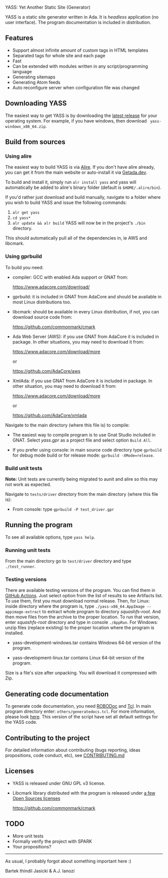 YASS: Yet Another Static Site (Generator)

YASS is a static site generator written in Ada. It is *headless*
application (no user interface). The program documentation is included in
distribution.

## Features

* Support almost infinite amount of custom tags in HTML templates
* Separated tags for whole site and each page
* Fast
* Can be extended with modules written in any script/programming language
* Generating sitemaps
* Generating Atom feeds
* Auto reconfigure server when configuration file was changed

## Downloading YASS

The easiest way to get YASS is by downloading the [latest release](https://github.com/yet-another-static-site-generator/yass/releases/latest) for your operating system.  For example, if you have windows, then download ` yass-windows_x86_64.zip`.

## Build from sources

### Using alire

The easiest way to build YASS is via [Alire](https://alire.ada.dev/).  If you don't
 have alire already, you can get it from the main website or auto-install it via
 [Getada.dev](https://www.getada.dev/).

To build and install it, simply run `alr install yass` and yass will automatically be
added to alire's binary folder (default is `$HOME/.alire/bin`).

If you'd rather just download and build manually, navigate to a folder where you
 wish to build YASS and issue the following commands:
 1. `alr get yass`
 2. `cd yass*`
 3. `alr update && alr build`
 YASS will now be in the project's `./bin` directory.

This should automatically pull all of the dependencies in, ie AWS and libcmark.

### Using gprbuild

To build you need:

* compiler: GCC with enabled Ada support or GNAT from:

  https://www.adacore.com/download/

* gprbuild: it is included in GNAT from AdaCore and should be available in most
  Linux distributions too.

* libcmark: should be available in every Linux distribution, if not, you
  can download source code from:

  https://github.com/commonmark/cmark

* Ada Web Server (AWS): if you use GNAT from AdaCore it is included in
  package. In other situations, you may need to download it from:

  https://www.adacore.com/download/more

  or

  https://github.com/AdaCore/aws

* XmlAda: if you use GNAT from AdaCore it is included in package. In other
  situation, you may need to download it from:

  https://www.adacore.com/download/more

  or

  https://github.com/AdaCore/xmlada

Navigate to the main directory (where this file is) to compile:

* The easiest way to compile program is to use Gnat Studio included in
  GNAT. Select *yass.gpr* as a project file and select option
  `Build All`.

* If you prefer using console: in main source code directory type `gprbuild`
  for debug mode build or for release mode: `gprbuild -XMode=release`.

### Build unit tests

**Note:** Unit tests are currently being migrated to aunit and alire so this may
not work as expected.

Navigate to `tests/driver` directory from the main directory (where this
file is):

* From console: type `gprbuild -P test_driver.gpr`


## Running the program

To see all available options, type `yass help`.

### Running unit tests

From the main directory go to `test/driver` directory and type `./test_runner`.

### Testing versions

There are available testing versions of the program. You can find them
in [GitHub Actions](https://github.com/yet-another-static-site-generator/yass/actions/workflows/ada.yml).
Just select option from the list of results to see Artifacts list.
To use them, first you must download normal release. Then, for Linux: inside
directory where the program is, type `./yass-x86_64.AppImage --appimage-extract`
to extract whole program to directory *squashfs-root*. And then move files
from the archive to the proper location. To run that version, enter
*squashfs-root* directory and type in console `./AppRun`. For Windows:
unzip files (replace existing) to the proper location where the program is installed.

* yass-development-windows.tar contains Windows 64-bit version of the program.

* yass-development-linux.tar contains Linux 64-bit version of the program.

Size is a file's size after unpacking. You will download it compressed with
Zip.

## Generating code documentation

To generate code documentation, you need [ROBODoc](https://rfsber.home.xs4all.nl/Robo/)
and [Tcl](https://tcl.tk). In main program directory enter: `others/generatedocs.tcl`.
For more information, please look [here](https://github.com/thindil/roboada#generatedocspy).
This version of the script have set all default settings for the YASS code.

## Contributing to the project
For detailed information about contributing (bugs reporting,
ideas propositions, code conduct, etc), see [CONTRIBUTING.md](CONTRIBUTING.md)

## Licenses

* YASS is released under GNU GPL v3 license.

* Libcmark library distributed with the program is released under
[a few Open Sources licenses](https://github.com/commonmark/cmark/blob/master/COPYING)

  https://github.com/commonmark/cmark

## TODO

* More unit tests
* Formally verify the project with SPARK
* Your propositions?

----

As usual, I probably forgot about something important here :)

Bartek thindil Jasicki & A.J. Ianozi
